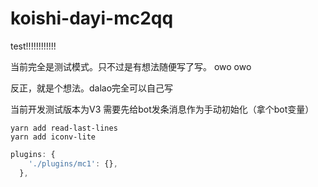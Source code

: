 # koishi-dayi-mc2qq
test!!!!!!!!!!!!

当前完全是测试模式。只不过是有想法随便写了写。
owo owo

反正，就是个想法。dalao完全可以自己写

当前开发测试版本为V3
需要先给bot发条消息作为手动初始化（拿个bot变量）

```shell
yarn add read-last-lines
yarn add iconv-lite
```

```js
plugins: {
    './plugins/mc1': {},
  },
```
